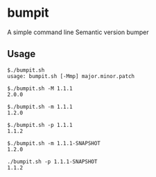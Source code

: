 # bumpit

A simple command line Semantic version bumper


## Usage

```
$./bumpit.sh
usage: bumpit.sh [-Mmp] major.minor.patch

$./bumpit.sh -M 1.1.1
2.0.0

$./bumpit.sh -m 1.1.1
1.2.0

$./bumpit.sh -p 1.1.1
1.1.2

$./bumpit.sh -m 1.1.1-SNAPSHOT
1.2.0

./bumpit.sh -p 1.1.1-SNAPSHOT
1.1.2
```
